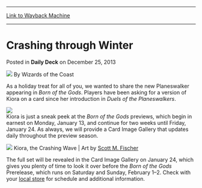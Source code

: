 
---
[Link to Wayback Machine](https://web.archive.org/web/20220625021819/https://magic.wizards.com/en/articles/archive/daily-deck/crashing-through-winter-2013-12-19)

[_metadata_:author]:- "Wizards of the Coast"
[_metadata_:description]:- "As a holiday treat for all of you, we wanted to share the new Planeswalker appearing in Born of the Gods. Players have been asking for a version of Kiora on a card since her introduction in Duels of the Planeswalkers. Kiora is just a sneak peek at the Born of the Gods previews, which begin in earnest on Monday, January 13, and continue for two weeks until Friday, January 24."
[_metadata_:generator]:- "Drupal 7 (http://drupal.org)"
[_metadata_:node]:- "204126"
[_metadata_:path_date]:- "2013-12-19"
[_metadata_:publish_date]:- "2013-12-25"
[_metadata_:source]:- "div-main-content"
[_metadata_:title]:- "Crashing through Winter"
[_metadata_:wayback_capture_timestamp]:- "2022-06-25 02:18:19"
[_metadata_:wayback_raw_url]:- "https://web.archive.org/web/20220625021819id_/https://magic.wizards.com/en/articles/archive/daily-deck/crashing-through-winter-2013-12-19"
[_metadata_:wayback_url]:- "https://magic.wizards.com/en/articles/archive/daily-deck/crashing-through-winter-2013-12-19"
---


Crashing through Winter
=======================



 Posted in **Daily Deck**
 on December 25, 2013 






![](https://media.magic.wizards.com/styles/auth_small/public/images/person/wizards_author.jpg)
By Wizards of the Coast











As a holiday treat for all of you, we wanted to share the new Planeswalker appearing in *Born of the Gods*. Players have been asking for a version of Kiora on a card since her introduction in *Duels of the Planeswalkers*. 

![](https://media.wizards.com/images/magic/daily/features/jhaklasi882/kj876db12s_feat279_card.jpg)  
 Kiora is just a sneak peek at the *Born of the Gods* previews, which begin in earnest on Monday, January 13, and continue for two weeks until Friday, January 24. As always, we will provide a Card Image Gallery that updates daily throughout the preview season. 

![](https://media.wizards.com/images/magic/daily/features/jhaklasi882/ehipbczbuu.jpg) Kiora, the Crashing Wave | Art by [Scott M. Fischer](http://gatherer.wizards.com/Pages/Search/Default.aspx?output=spoileramp;method=visualamp;action=advancedamp;artist=%5B%22Scott%20M.%20Fischer%22%5D)

 The full set will be revealed in the Card Image Gallery on January 24, which gives you plenty of time to look it over before the *Born of the Gods* Prerelease, which runs on Saturday and Sunday, February 1–2. Check with your [local store](http://locator.wizards.com/) for schedule and additional information. 







